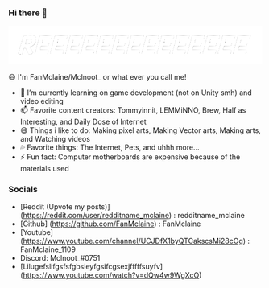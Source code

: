 ### Hi there 👋

![alt text](https://github.com/FanMclaine/FanMclaine/blob/main/RE.png) 

😅 I'm FanMclaine/Mclnoot_ or what ever you call me!

- 🌱 I’m currently learning on game development (not on Unity smh) and video editing
- 📫 Favorite content creators: Tommyinnit, LEMMiNNO, Brew, Half as Interesting, and Daily Dose of Internet
- 😄 Things i like to do: Making pixel arts, Making Vector arts, Making arts, and Watching videos
- 💦 Favorite things: The Internet, Pets, and uhhh more...
- ⚡ Fun fact: Computer motherboards are expensive because of the materials used

### Socials 

* [Reddit (Upvote my posts)] (https://reddit.com/user/redditname_mclaine) : redditname_mclaine
* [Github] (https://github.com/FanMclaine) : FanMclaine
* [Youtube] (https://www.youtube.com/channel/UCJDfX1byQTCakscsMi28cOg) : FanMclaine_1109
* Discord: Mclnoot_#0751
* [Lilugefslifgsfsfgbsieyfgsifcgsexjfffffsuyfv] (https://www.youtube.com/watch?v=dQw4w9WgXcQ)
